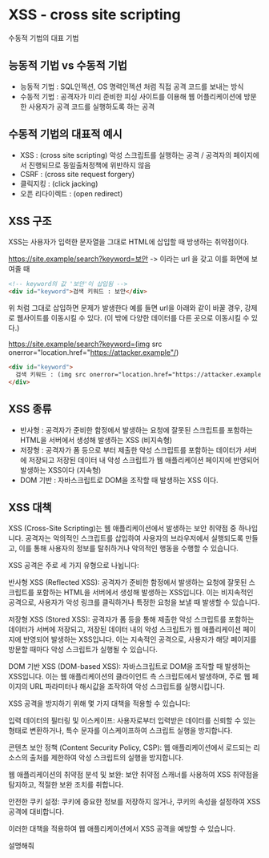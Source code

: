 # XSS - cross site scripting

수동적 기법의 대표 기법

## 능동적 기법 vs 수동적 기법

- 능동적 기법 : SQL인젝션, OS 명력인젝션 처럼 직접 공격 코드를 보내는 방식
- 수동적 기법 : 공격자가 미리 준비한 피싱 사이트를 이용해 웹 어플리케이션에 방문한 사용자가 공격 코드를 실행하도록 하는 공격

## 수동적 기법의 대표적 예시

- XSS : (cross site scripting) 악성 스크립트를 실행하는 공격 / 공격자의 페이지에서 진행되므로 동일출처정책에 위반하지 않음
- CSRF : (cross site request forgery)
- 클릭지킹 : (click jacking)
- 오픈 리다이렉트 : (open redirect)

## XSS 구조

XSS는 사용자가 입력한 문자열을 그대로 HTML에 삽입할 때 방생하는 취약점이다.

https://site.example/search?keyword=보안 -> 이라는 url 을 갖고 이를 화면에 보여줄 때

```html
<!-- keyword의 값 '보안'이 삽입됨 -->
<div id="keyword">검색 키워드 : 보안</div>
```

위 처럼 그대로 삽입하면 문제가 발생한다 예를 들면 url을 아래와 같이 바꿀 경우, 강제로 웹사이트를 이동시킬 수 있다.
(이 밖에 다양한 데이터를 다른 곳으로 이동시킬 수 있다.)

https://site.example/search?keyword=(img src onerror="location.href="https://attacker.example"/)

```html
<div id="keyword">
  검색 키워드 : (img src onerror="location.href="https://attacker.example"/)
</div>
```

## XSS 종류

- 반사형 : 공격자가 준비한 함정에서 발생하는 요청에 잘못된 스크립트를 포함하는 HTML을 서버에서 생성해 발생하는 XSS (비지속형)
- 저장형 : 공격자가 폼 등으로 부터 제출한 악성 스크립트를 포함하는 데이터가 서버에 저장되고 저장된 데이터 내 악성 스크립트가 웹 애플리케이션 페이지에 반영되어 발생하는 XSS이다 (지속형)
- DOM 기반 : 자바스크립트로 DOM을 조작할 때 발생하는 XSS 이다.

## XSS 대책

XSS (Cross-Site Scripting)는 웹 애플리케이션에서 발생하는 보안 취약점 중 하나입니다. 공격자는 악의적인 스크립트를 삽입하여 사용자의 브라우저에서 실행되도록 만들고, 이를 통해 사용자의 정보를 탈취하거나 악의적인 행동을 수행할 수 있습니다.

XSS 공격은 주로 세 가지 유형으로 나뉩니다:

반사형 XSS (Reflected XSS): 공격자가 준비한 함정에서 발생하는 요청에 잘못된 스크립트를 포함하는 HTML을 서버에서 생성해 발생하는 XSS입니다. 이는 비지속적인 공격으로, 사용자가 악성 링크를 클릭하거나 특정한 요청을 보낼 때 발생할 수 있습니다.

저장형 XSS (Stored XSS): 공격자가 폼 등을 통해 제출한 악성 스크립트를 포함하는 데이터가 서버에 저장되고, 저장된 데이터 내의 악성 스크립트가 웹 애플리케이션 페이지에 반영되어 발생하는 XSS입니다. 이는 지속적인 공격으로, 사용자가 해당 페이지를 방문할 때마다 악성 스크립트가 실행될 수 있습니다.

DOM 기반 XSS (DOM-based XSS): 자바스크립트로 DOM을 조작할 때 발생하는 XSS입니다. 이는 웹 애플리케이션의 클라이언트 측 스크립트에서 발생하며, 주로 웹 페이지의 URL 파라미터나 해시값을 조작하여 악성 스크립트를 실행시킵니다.

XSS 공격을 방지하기 위해 몇 가지 대책을 적용할 수 있습니다:

입력 데이터의 필터링 및 이스케이프: 사용자로부터 입력받은 데이터를 신뢰할 수 있는 형태로 변환하거나, 특수 문자를 이스케이프하여 스크립트 실행을 방지합니다.

콘텐츠 보안 정책 (Content Security Policy, CSP): 웹 애플리케이션에서 로드되는 리소스의 출처를 제한하여 악성 스크립트의 실행을 방지합니다.

웹 애플리케이션의 취약점 분석 및 보완: 보안 취약점 스캐너를 사용하여 XSS 취약점을 탐지하고, 적절한 보완 조치를 취합니다.

안전한 쿠키 설정: 쿠키에 중요한 정보를 저장하지 않거나, 쿠키의 속성을 설정하여 XSS 공격에 대비합니다.

이러한 대책을 적용하여 웹 애플리케이션에서 XSS 공격을 예방할 수 있습니다.

설명해줘
